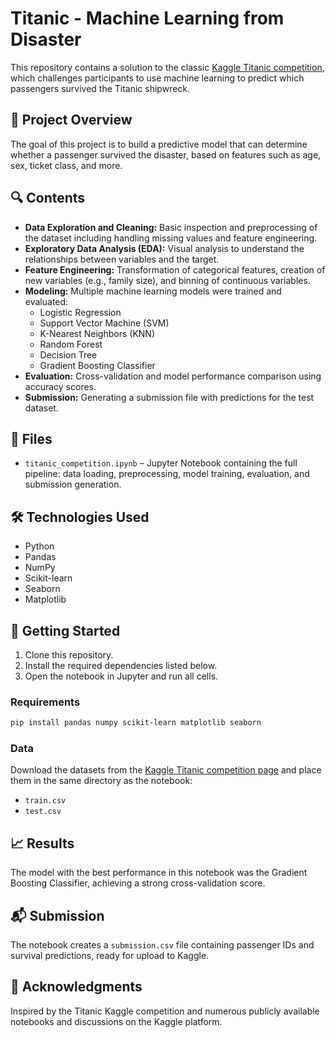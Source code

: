 
# Titanic - Machine Learning from Disaster

This repository contains a solution to the classic [Kaggle Titanic competition](https://www.kaggle.com/competitions/titanic), which challenges participants to use machine learning to predict which passengers survived the Titanic shipwreck.

## 📘 Project Overview

The goal of this project is to build a predictive model that can determine whether a passenger survived the disaster, based on features such as age, sex, ticket class, and more.

## 🔍 Contents

- **Data Exploration and Cleaning:** Basic inspection and preprocessing of the dataset including handling missing values and feature engineering.
- **Exploratory Data Analysis (EDA):** Visual analysis to understand the relationships between variables and the target.
- **Feature Engineering:** Transformation of categorical features, creation of new variables (e.g., family size), and binning of continuous variables.
- **Modeling:** Multiple machine learning models were trained and evaluated:
  - Logistic Regression
  - Support Vector Machine (SVM)
  - K-Nearest Neighbors (KNN)
  - Random Forest
  - Decision Tree
  - Gradient Boosting Classifier
- **Evaluation:** Cross-validation and model performance comparison using accuracy scores.
- **Submission:** Generating a submission file with predictions for the test dataset.

## 📂 Files

- `titanic_competition.ipynb` – Jupyter Notebook containing the full pipeline: data loading, preprocessing, model training, evaluation, and submission generation.

## 🛠 Technologies Used

- Python
- Pandas
- NumPy
- Scikit-learn
- Seaborn
- Matplotlib

## 🚀 Getting Started

1. Clone this repository.
2. Install the required dependencies listed below.
3. Open the notebook in Jupyter and run all cells.

### Requirements

```bash
pip install pandas numpy scikit-learn matplotlib seaborn
```

### Data

Download the datasets from the [Kaggle Titanic competition page](https://www.kaggle.com/competitions/titanic/data) and place them in the same directory as the notebook:
- `train.csv`
- `test.csv`

## 📈 Results

The model with the best performance in this notebook was the Gradient Boosting Classifier, achieving a strong cross-validation score.

## 📬 Submission

The notebook creates a `submission.csv` file containing passenger IDs and survival predictions, ready for upload to Kaggle.

## 🙌 Acknowledgments

Inspired by the Titanic Kaggle competition and numerous publicly available notebooks and discussions on the Kaggle platform.
